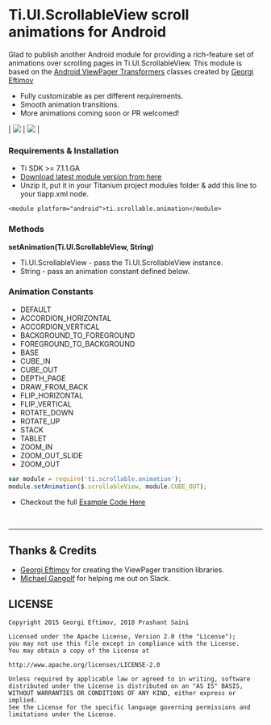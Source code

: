 # Ti.UI.ScrollableView scroll animations for Android

Glad to publish another Android module for providing a rich-feature set of animations over scrolling pages in Ti.UI.ScrollableView.
This module is based on the [Android ViewPager Transformers](https://github.com/geftimov/android-viewpager-transformers) classes created by [Georgi Eftimov](https://github.com/geftimov)


* Fully customizable as per different requirements.
* Smooth animation transitions.
* More animations coming soon or PR welcomed!


|  ![](https://github.com/prashantsaini1/scrollable_animation/blob/master/demo_1.gif)  |  ![](https://github.com/prashantsaini1/scrollable_animation/blob/master/demo_2.gif)  |


### Requirements & Installation
* Ti SDK >= 7.1.1.GA
* [Download latest module version from here](https://github.com/prashantsaini1/scrollable_animation/raw/master/android/dist/)
* Unzip it, put it in your Titanium project modules folder & add this line to your tiapp.xml <modules> node.

```
<module platform="android">ti.scrollable.animation</module>
```


### Methods
**setAnimation(Ti.UI.ScrollableView, String)**
* Ti.UI.ScrollableView - pass the Ti.UI.ScrollableView instance.
* String - pass an animation constant defined below.

### Animation Constants
* DEFAULT
* ACCORDION_HORIZONTAL
* ACCORDION_VERTICAL
* BACKGROUND_TO_FOREGROUND
* FOREGROUND_TO_BACKGROUND
* BASE
* CUBE_IN
* CUBE_OUT
* DEPTH_PAGE
* DRAW_FROM_BACK
* FLIP_HORIZONTAL
* FLIP_VERTICAL
* ROTATE_DOWN
* ROTATE_UP
* STACK
* TABLET
* ZOOM_IN
* ZOOM_OUT_SLIDE
* ZOOM_OUT

```javascript
var module = require('ti.scrollable.animation');
module.setAnimation($.scrollableView, module.CUBE_OUT);
```

* Checkout the full [Example Code Here](https://github.com/prashantsaini1/scrollable_animation/blob/master/example/app.js)

</br>


<hr/>

## Thanks & Credits
* [Georgi Eftimov](https://github.com/geftimov) for creating the ViewPager transition libraries.
* [Michael Gangolf](https://github.com/m1ga) for helping me out on Slack.

## LICENSE
    Copyright 2015 Georgi Eftimov, 2018 Prashant Saini

    Licensed under the Apache License, Version 2.0 (the "License");
    you may not use this file except in compliance with the License.
    You may obtain a copy of the License at

    http://www.apache.org/licenses/LICENSE-2.0

    Unless required by applicable law or agreed to in writing, software
    distributed under the License is distributed on an "AS IS" BASIS,
    WITHOUT WARRANTIES OR CONDITIONS OF ANY KIND, either express or implied.
    See the License for the specific language governing permissions and
    limitations under the License.
